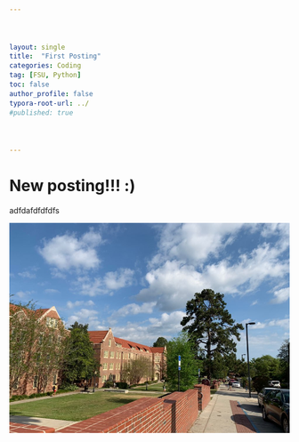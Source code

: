 ```yaml
---



layout: single
title:  "First Posting"
categories: Coding
tag: [FSU, Python]
toc: false
author_profile: false
typora-root-url: ../
#published: true



---
```


# New posting!!! :)

adfdafdfdfdfs











![KakaoTalk_20210129_113109202_17](/images/2023-04-13-first/KakaoTalk_20210129_113109202_17.jpg )
